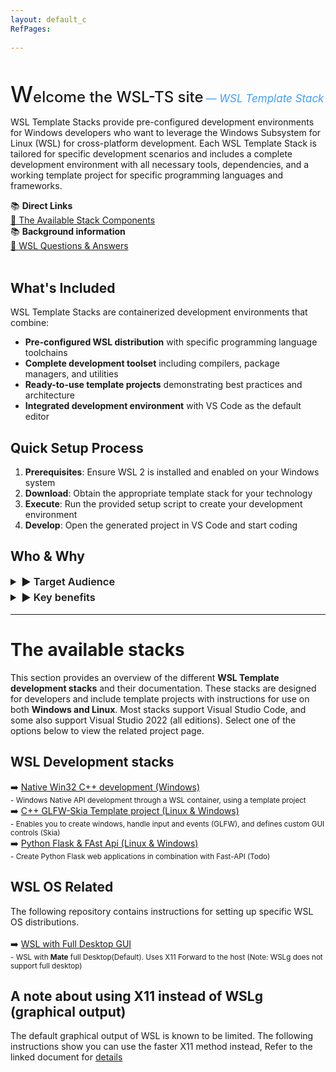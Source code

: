 ```yaml
---
layout: default_c
RefPages:
 
--- 
```

 
<br>

<span style="font-size: 36px; font-weight: 550;">W</span><span style="font-size: 24px; font-weight: 500;">elcome the WSL-TS site</span> <span style="color: #409EFF; font-style: italic; font-size:17px;"> — WSL Template Stack</span>

WSL Template Stacks provide pre-configured development environments for Windows developers who want to leverage the Windows Subsystem for Linux (WSL) for cross-platform development. Each WSL Template Stack is tailored for specific development scenarios and includes a complete development environment with all necessary tools, dependencies, and a working template project for specific programming languages and frameworks.

<div class="nje-info-box">
📚 <strong>Direct Links</strong><br>
 <a href="https://nicojane.github.io/WSL-Template-Stacks-Home//index#the-available-stacks"> 🔶 The Available Stack Components</a>
</div>

<div class="nje-info-box">
📚 <strong>Background information</strong><br>
 <a href="https://gist.github.com/NicoJanE/34719538ba72e72df4cb451f9001d368"> 🔶 WSL Questions & Answers</a>
</div>

<br>

## What's Included

WSL Template Stacks are containerized development environments that combine:

- **Pre-configured WSL distribution** with specific programming language toolchains
- **Complete development toolset** including compilers, package managers, and utilities
- **Ready-to-use template projects** demonstrating best practices and architecture
- **Integrated development environment** with VS Code as the default editor

##  Quick Setup Process

1. **Prerequisites**: Ensure WSL 2 is installed and enabled on your Windows system
2. **Download**: Obtain the appropriate template stack for your technology
3. **Execute**: Run the provided setup script to create your development environment
4. **Develop**: Open the generated project in VS Code and start coding

## Who & Why

<details>
  <summary style="font-size: 1.17em; font-weight: 600; margin-top: 0.1em; margin-bottom: 0.2em;"> &#9654; Target Audience
  </summary>

- **Windows developers** wanting to use Linux development tools
- **Teams** requiring consistent development environments
- **Developers** starting new projects and wanting to skip initial setup
- **Students and educators** needing quick access to configured development environments
- **Anyone** who values rapid setup and clean, isolated development environments

</details>

<details>
  <summary style="font-size: 1.17em; font-weight: 600; margin-top: 0.1em; margin-bottom: 0.2em;"> &#9654; Key benefits
  </summary>

- **Rapid Development Setup**
    - Execute a single setup script to create and configure your development environment
    - Automatically provision the WSL container with all required tools and dependencies
    - Launch directly into VS Code with the template project ready for development
    - **Time to productivity: Minutes, not hours**

- **Isolated and Clean Environment**
    - Each stack contains only the tools and dependencies relevant to its specific technology
    - Eliminates version conflicts and dependency issues between different projects
    - Provides a consistent development environment across different machines
    - **No pollution of your host Windows system**

- **Production-Ready Template Projects**
    - Start with a fully functional template application that demonstrates best practices
    - Includes proper project structure, configuration files, and documentation
    - Template can be immediately built, tested, and extended
    - **Skip the boilerplate and focus on your business logic**

- **Cross-Platform Development**
    - Develop applications that run natively on both Linux (WSL) and Windows
    - Test your applications in both environments without dual-boot or separate machines
    - Use Linux tools and utilities while maintaining Windows workflow
    - **One codebase, multiple deployment targets**

</details>

<hr>

# The available stacks

This section provides an overview of the different **WSL Template development stacks** and their documentation. These stacks are designed for developers and include template projects with instructions for use on both **Windows and Linux**. Most stacks support Visual Studio Code, and some also support Visual Studio 2022 (all editions).
Select one of the options below to view the related project page.

## WSL Development stacks

<span class="nje-ident" style="--nje-number-of-spaces: 4px;"></span> 
➡️ [Native Win32 C++ development (Windows)](https://nicojane.github.io/WSL-Development-Stack-Native-Win32-CPP/)  
<small><span class="nje-ident" style="--nje-number-of-spaces: 22px;"/> </small>
<small> - Windows Native API development through a WSL container, using a template project </small> <br>
<span class="nje-ident" style="--nje-number-of-spaces: 4px;"></span> 
➡️ [C++ GLFW-Skia Template project (Linux & Windows)](https://nicojane.github.io/WSL-Development-Stack-GLFW-Skia-CPP-Template/)  
<small><span class="nje-ident" style="--nje-number-of-spaces: 22px;"/> </small>
<small> - Enables you to create windows, handle input and events (GLFW), and defines custom GUI controls (Skia) </small> <br>
<span class="nje-ident" style="--nje-number-of-spaces: 4px;"></span> 
➡️ [Python Flask & FAst Api (Linux & Windows)](https://nicojane.github.io/PY-Flask-FastApi-Template-WSL-Stack/)  
<small><span class="nje-ident" style="--nje-number-of-spaces: 22px;"/> </small>
<small> - Create Python Flask web applications in combination with Fast-API (Todo) </small> <br>


## WSL OS Related
The following repository contains instructions for setting up specific WSL OS distributions. 
<br><br>
<span class="nje-ident" style="--nje-number-of-spaces: 4px;"></span> 
➡️ [WSL with Full Desktop GUI](https://github.com/NicoJanE/WSL-OS-With-GUI-Desktop)  
<small><span class="nje-ident" style="--nje-number-of-spaces: 22px;"/> </small>
<small> - WSL with **Mate** full Desktop(Default). Uses X11 Forward to the host (Note: WSLg does not support full desktop) </small> <br>

##  A note about using X11 instead of WSLg (graphical output)

The default graphical output of WSL is known to be limited. The following instructions show you can use the faster X11 method instead, Refer to the linked document for [details](https://nicojane.github.io/WSL-Template-Stacks-Home/howto_wsl_using_x11)

 
